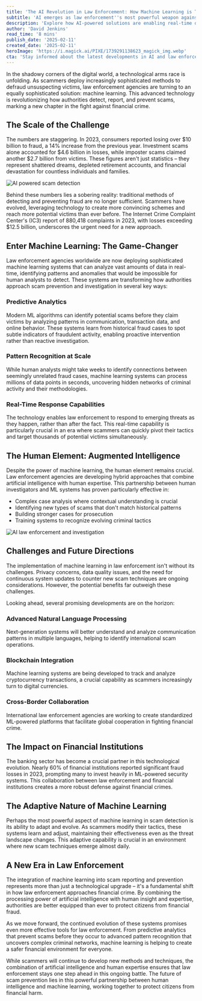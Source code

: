 ```yaml
---
title: 'The AI Revolution in Law Enforcement: How Machine Learning is Transforming Scam Detection and Prevention'
subtitle: 'AI emerges as law enforcement''s most powerful weapon against sophisticated scammers'
description: 'Explore how AI-powered solutions are enabling real-time detection, predictive analytics, and pattern recognition at unprecedented scales to revolutionize scam prevention and detection.'
author: 'David Jenkins'
read_time: '8 mins'
publish_date: '2025-02-11'
created_date: '2025-02-11'
heroImage: 'https://i.magick.ai/PIXE/1739291138623_magick_img.webp'
cta: 'Stay informed about the latest developments in AI and law enforcement by following us on LinkedIn. Join our community of technology and security professionals shaping the future of fraud prevention.'
---
```


In the shadowy corners of the digital world, a technological arms race is unfolding. As scammers deploy increasingly sophisticated methods to defraud unsuspecting victims, law enforcement agencies are turning to an equally sophisticated solution: machine learning. This advanced technology is revolutionizing how authorities detect, report, and prevent scams, marking a new chapter in the fight against financial crime.

## The Scale of the Challenge

The numbers are staggering. In 2023, consumers reported losing over $10 billion to fraud, a 14% increase from the previous year. Investment scams alone accounted for $4.6 billion in losses, while imposter scams claimed another $2.7 billion from victims. These figures aren't just statistics – they represent shattered dreams, depleted retirement accounts, and financial devastation for countless individuals and families.

![AI powered scam detection](https://i.magick.ai/PIXE/1739291138626_magick_img.webp)

Behind these numbers lies a sobering reality: traditional methods of detecting and preventing fraud are no longer sufficient. Scammers have evolved, leveraging technology to create more convincing schemes and reach more potential victims than ever before. The Internet Crime Complaint Center's (IC3) report of 880,418 complaints in 2023, with losses exceeding $12.5 billion, underscores the urgent need for a new approach.

## Enter Machine Learning: The Game-Changer

Law enforcement agencies worldwide are now deploying sophisticated machine learning systems that can analyze vast amounts of data in real-time, identifying patterns and anomalies that would be impossible for human analysts to detect. These systems are transforming how authorities approach scam prevention and investigation in several key ways:

### Predictive Analytics

Modern ML algorithms can identify potential scams before they claim victims by analyzing patterns in communication, transaction data, and online behavior. These systems learn from historical fraud cases to spot subtle indicators of fraudulent activity, enabling proactive intervention rather than reactive investigation.

### Pattern Recognition at Scale

While human analysts might take weeks to identify connections between seemingly unrelated fraud cases, machine learning systems can process millions of data points in seconds, uncovering hidden networks of criminal activity and their methodologies.

### Real-Time Response Capabilities

The technology enables law enforcement to respond to emerging threats as they happen, rather than after the fact. This real-time capability is particularly crucial in an era where scammers can quickly pivot their tactics and target thousands of potential victims simultaneously.

## The Human Element: Augmented Intelligence

Despite the power of machine learning, the human element remains crucial. Law enforcement agencies are developing hybrid approaches that combine artificial intelligence with human expertise. This partnership between human investigators and ML systems has proven particularly effective in:

- Complex case analysis where contextual understanding is crucial
- Identifying new types of scams that don't match historical patterns
- Building stronger cases for prosecution
- Training systems to recognize evolving criminal tactics

![AI law enforcement and investigation](https://i.magick.ai/PIXE/1739291138628_magick_img.webp)

## Challenges and Future Directions

The implementation of machine learning in law enforcement isn't without its challenges. Privacy concerns, data quality issues, and the need for continuous system updates to counter new scam techniques are ongoing considerations. However, the potential benefits far outweigh these challenges.

Looking ahead, several promising developments are on the horizon:

### Advanced Natural Language Processing

Next-generation systems will better understand and analyze communication patterns in multiple languages, helping to identify international scam operations.

### Blockchain Integration

Machine learning systems are being developed to track and analyze cryptocurrency transactions, a crucial capability as scammers increasingly turn to digital currencies.

### Cross-Border Collaboration

International law enforcement agencies are working to create standardized ML-powered platforms that facilitate global cooperation in fighting financial crime.

## The Impact on Financial Institutions

The banking sector has become a crucial partner in this technological evolution. Nearly 60% of financial institutions reported significant fraud losses in 2023, prompting many to invest heavily in ML-powered security systems. This collaboration between law enforcement and financial institutions creates a more robust defense against financial crimes.

## The Adaptive Nature of Machine Learning

Perhaps the most powerful aspect of machine learning in scam detection is its ability to adapt and evolve. As scammers modify their tactics, these systems learn and adjust, maintaining their effectiveness even as the threat landscape changes. This adaptive capability is crucial in an environment where new scam techniques emerge almost daily.

## A New Era in Law Enforcement

The integration of machine learning into scam reporting and prevention represents more than just a technological upgrade – it's a fundamental shift in how law enforcement approaches financial crime. By combining the processing power of artificial intelligence with human insight and expertise, authorities are better equipped than ever to protect citizens from financial fraud.

As we move forward, the continued evolution of these systems promises even more effective tools for law enforcement. From predictive analytics that prevent scams before they occur to advanced pattern recognition that uncovers complex criminal networks, machine learning is helping to create a safer financial environment for everyone.

While scammers will continue to develop new methods and techniques, the combination of artificial intelligence and human expertise ensures that law enforcement stays one step ahead in this ongoing battle. The future of scam prevention lies in this powerful partnership between human intelligence and machine learning, working together to protect citizens from financial harm.